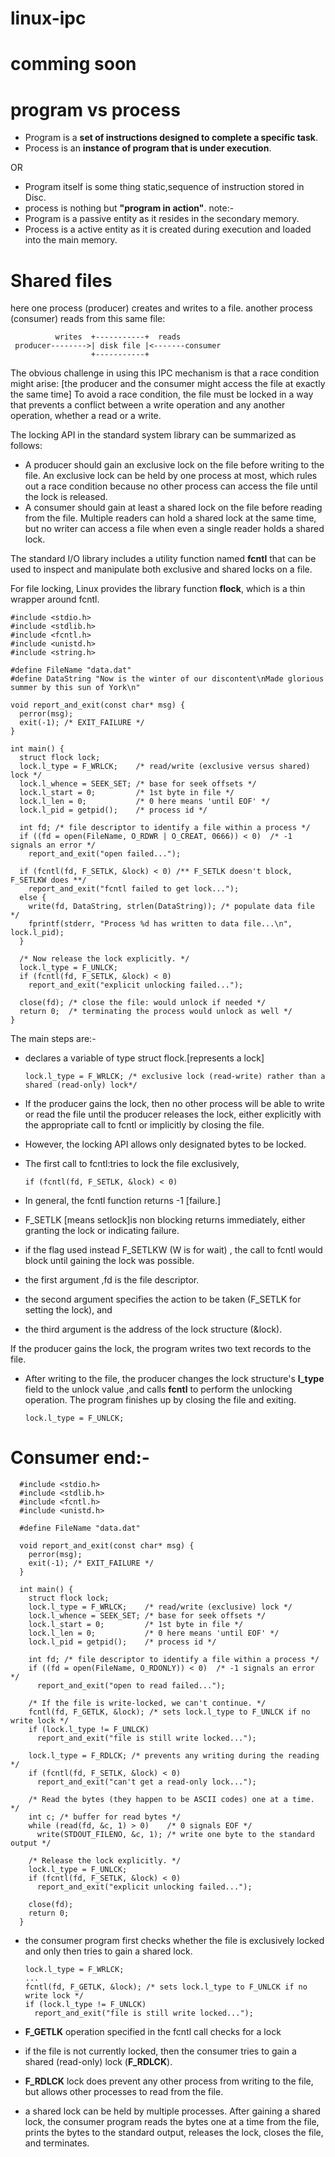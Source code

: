 # linux-ipc
# comming soon

program vs process
==================

- Program is a **set of instructions designed to complete a specific task**. 
- Process is an **instance of  program that is under execution**.

OR

- Program itself is  some thing static,sequence of instruction stored in Disc.
- process is nothing but **"program in action"**.
note:- 
- Program is a passive entity as it resides in the secondary memory. 
- Process is a active entity as it is created during execution and loaded into the main memory.
 
Shared files
============
here one process (producer) creates and writes to a file.
another process (consumer) reads from this same file:

              writes  +-----------+  reads
     producer-------->| disk file |<-------consumer
                      +-----------+

The obvious challenge in using this IPC mechanism is that a race condition might arise: 
[the producer and the consumer might access the file at exactly the same time]
To avoid a race condition, the file must be locked in a way that prevents a conflict between a write operation and any another operation, 
whether a read or a write.

The locking API in the standard system library can be summarized as follows:

- A producer should gain an exclusive lock on the file before writing to the file. An exclusive lock can be held by one process at most, which rules out a race condition because no other process can access the file until the lock is released.
- A consumer should gain at least a shared lock on the file before reading from the file. Multiple readers can hold a shared lock at the same time, but no writer can access a file when even a single reader holds a shared lock.

The standard I/O library includes a utility function named **fcntl** that can be used to inspect and manipulate both exclusive and shared locks on a file.

For file locking, Linux provides the library function **flock**, which is a thin wrapper around fcntl.

    #include <stdio.h>
    #include <stdlib.h>
    #include <fcntl.h>
    #include <unistd.h>
    #include <string.h>

    #define FileName "data.dat"
    #define DataString "Now is the winter of our discontent\nMade glorious summer by this sun of York\n"

    void report_and_exit(const char* msg) {
      perror(msg);
      exit(-1); /* EXIT_FAILURE */
    }

    int main() {
      struct flock lock;
      lock.l_type = F_WRLCK;    /* read/write (exclusive versus shared) lock */
      lock.l_whence = SEEK_SET; /* base for seek offsets */
      lock.l_start = 0;         /* 1st byte in file */
      lock.l_len = 0;           /* 0 here means 'until EOF' */
      lock.l_pid = getpid();    /* process id */

      int fd; /* file descriptor to identify a file within a process */
      if ((fd = open(FileName, O_RDWR | O_CREAT, 0666)) < 0)  /* -1 signals an error */
        report_and_exit("open failed...");

      if (fcntl(fd, F_SETLK, &lock) < 0) /** F_SETLK doesn't block, F_SETLKW does **/
        report_and_exit("fcntl failed to get lock...");
      else {
        write(fd, DataString, strlen(DataString)); /* populate data file */
        fprintf(stderr, "Process %d has written to data file...\n", lock.l_pid);
      }

      /* Now release the lock explicitly. */
      lock.l_type = F_UNLCK;
      if (fcntl(fd, F_SETLK, &lock) < 0)
        report_and_exit("explicit unlocking failed...");

      close(fd); /* close the file: would unlock if needed */
      return 0;  /* terminating the process would unlock as well */
    }
    
The main steps are:-
- declares a variable of type struct flock.[represents a lock]

      lock.l_type = F_WRLCK; /* exclusive lock (read-write) rather than a shared (read-only) lock*/ 
- If the producer gains the lock, then no other process will be able to write or read the file until the producer releases the lock, either explicitly with the appropriate call to fcntl or implicitly by closing the file.
- However, the locking API allows only designated bytes to be locked.
- The first call to fcntl:tries to lock the file exclusively,

      if (fcntl(fd, F_SETLK, &lock) < 0)
      
- In general, the fcntl function returns -1  [failure.]
- F_SETLK [means setlock]is non blocking returns immediately, either granting the lock or indicating failure.
- if the flag used instead F_SETLKW (W is for wait) , the call to fcntl would block until gaining the lock was possible.
- the first argument ,fd is the file descriptor.
- the second argument specifies the action to be taken (F_SETLK for setting the lock), and 
- the third argument is the address of the lock structure (&lock).

If the producer gains the lock, the program writes two text records to the file.

- After writing to the file, the producer changes the lock structure's **l_type** field to the unlock value ,and calls **fcntl** to perform the unlocking operation. The program finishes up by closing the file and exiting.

      lock.l_type = F_UNLCK;
# Consumer end:-
      #include <stdio.h>
      #include <stdlib.h>
      #include <fcntl.h>
      #include <unistd.h>

      #define FileName "data.dat"

      void report_and_exit(const char* msg) {
        perror(msg);
        exit(-1); /* EXIT_FAILURE */
      }

      int main() {
        struct flock lock;
        lock.l_type = F_WRLCK;    /* read/write (exclusive) lock */
        lock.l_whence = SEEK_SET; /* base for seek offsets */
        lock.l_start = 0;         /* 1st byte in file */
        lock.l_len = 0;           /* 0 here means 'until EOF' */
        lock.l_pid = getpid();    /* process id */

        int fd; /* file descriptor to identify a file within a process */
        if ((fd = open(FileName, O_RDONLY)) < 0)  /* -1 signals an error */
          report_and_exit("open to read failed...");

        /* If the file is write-locked, we can't continue. */
        fcntl(fd, F_GETLK, &lock); /* sets lock.l_type to F_UNLCK if no write lock */
        if (lock.l_type != F_UNLCK)
          report_and_exit("file is still write locked...");

        lock.l_type = F_RDLCK; /* prevents any writing during the reading */
        if (fcntl(fd, F_SETLK, &lock) < 0)
          report_and_exit("can't get a read-only lock...");

        /* Read the bytes (they happen to be ASCII codes) one at a time. */
        int c; /* buffer for read bytes */
        while (read(fd, &c, 1) > 0)    /* 0 signals EOF */
          write(STDOUT_FILENO, &c, 1); /* write one byte to the standard output */

        /* Release the lock explicitly. */
        lock.l_type = F_UNLCK;
        if (fcntl(fd, F_SETLK, &lock) < 0)
          report_and_exit("explicit unlocking failed...");

        close(fd);
        return 0;
      }
 
- the consumer program first checks whether the file is exclusively locked and only then tries to gain a shared lock. 

      lock.l_type = F_WRLCK;
      ...
      fcntl(fd, F_GETLK, &lock); /* sets lock.l_type to F_UNLCK if no write lock */
      if (lock.l_type != F_UNLCK)
        report_and_exit("file is still write locked...");
- **F_GETLK** operation specified in the fcntl call checks for a lock  
- if the file is not currently locked, then the consumer tries to gain a shared (read-only) lock (**F_RDLCK**).
- **F_RDLCK** lock does prevent any other process from writing to the file, but allows other processes to read from the file.
- a shared lock can be held by multiple processes. After gaining a shared lock, the consumer program reads the bytes one at a time from the file, prints the bytes to the standard output, releases the lock, closes the file, and terminates.       
